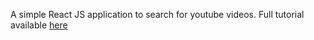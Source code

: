 A simple React JS application to search for youtube videos. Full tutorial available [here](https://webdevelopmentsolutions.net/youtube-search-react-js/) 
